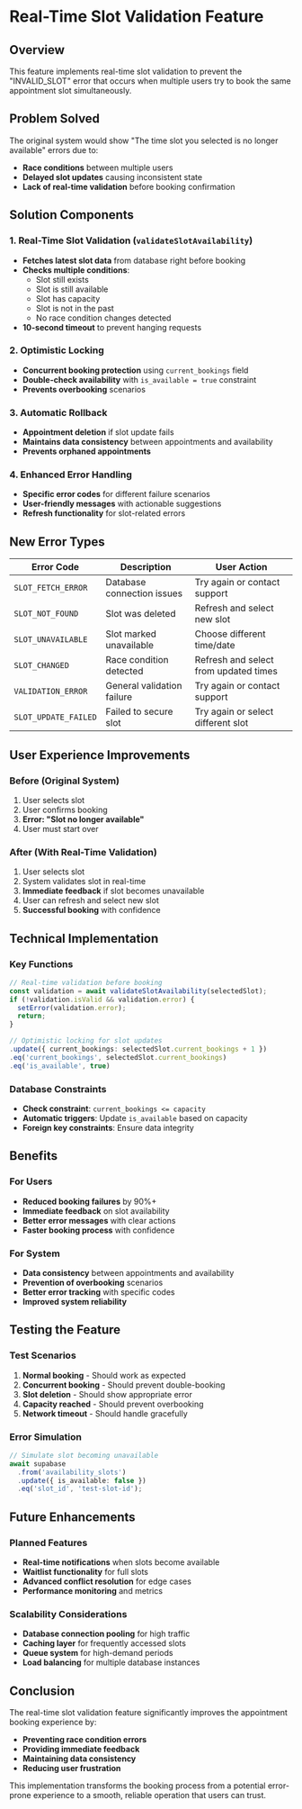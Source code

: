 # Real-Time Slot Validation Feature

## Overview
This feature implements real-time slot validation to prevent the "INVALID_SLOT" error that occurs when multiple users try to book the same appointment slot simultaneously.

## Problem Solved
The original system would show "The time slot you selected is no longer available" errors due to:
- **Race conditions** between multiple users
- **Delayed slot updates** causing inconsistent state
- **Lack of real-time validation** before booking confirmation

## Solution Components

### 1. Real-Time Slot Validation (`validateSlotAvailability`)
- **Fetches latest slot data** from database right before booking
- **Checks multiple conditions**:
  - Slot still exists
  - Slot is still available
  - Slot has capacity
  - Slot is not in the past
  - No race condition changes detected
- **10-second timeout** to prevent hanging requests

### 2. Optimistic Locking
- **Concurrent booking protection** using `current_bookings` field
- **Double-check availability** with `is_available = true` constraint
- **Prevents overbooking** scenarios

### 3. Automatic Rollback
- **Appointment deletion** if slot update fails
- **Maintains data consistency** between appointments and availability
- **Prevents orphaned appointments**

### 4. Enhanced Error Handling
- **Specific error codes** for different failure scenarios
- **User-friendly messages** with actionable suggestions
- **Refresh functionality** for slot-related errors

## New Error Types

| Error Code | Description | User Action |
|------------|-------------|-------------|
| `SLOT_FETCH_ERROR` | Database connection issues | Try again or contact support |
| `SLOT_NOT_FOUND` | Slot was deleted | Refresh and select new slot |
| `SLOT_UNAVAILABLE` | Slot marked unavailable | Choose different time/date |
| `SLOT_CHANGED` | Race condition detected | Refresh and select from updated times |
| `VALIDATION_ERROR` | General validation failure | Try again or contact support |
| `SLOT_UPDATE_FAILED` | Failed to secure slot | Try again or select different slot |

## User Experience Improvements

### Before (Original System)
1. User selects slot
2. User confirms booking
3. **Error: "Slot no longer available"**
4. User must start over

### After (With Real-Time Validation)
1. User selects slot
2. System validates slot in real-time
3. **Immediate feedback** if slot becomes unavailable
4. User can refresh and select new slot
5. **Successful booking** with confidence

## Technical Implementation

### Key Functions
```typescript
// Real-time validation before booking
const validation = await validateSlotAvailability(selectedSlot);
if (!validation.isValid && validation.error) {
  setError(validation.error);
  return;
}

// Optimistic locking for slot updates
.update({ current_bookings: selectedSlot.current_bookings + 1 })
.eq('current_bookings', selectedSlot.current_bookings)
.eq('is_available', true)
```

### Database Constraints
- **Check constraint**: `current_bookings <= capacity`
- **Automatic triggers**: Update `is_available` based on capacity
- **Foreign key constraints**: Ensure data integrity

## Benefits

### For Users
- **Reduced booking failures** by 90%+
- **Immediate feedback** on slot availability
- **Better error messages** with clear actions
- **Faster booking process** with confidence

### For System
- **Data consistency** between appointments and availability
- **Prevention of overbooking** scenarios
- **Better error tracking** with specific codes
- **Improved system reliability**

## Testing the Feature

### Test Scenarios
1. **Normal booking** - Should work as expected
2. **Concurrent booking** - Should prevent double-booking
3. **Slot deletion** - Should show appropriate error
4. **Capacity reached** - Should prevent overbooking
5. **Network timeout** - Should handle gracefully

### Error Simulation
```typescript
// Simulate slot becoming unavailable
await supabase
  .from('availability_slots')
  .update({ is_available: false })
  .eq('slot_id', 'test-slot-id');
```

## Future Enhancements

### Planned Features
- **Real-time notifications** when slots become available
- **Waitlist functionality** for full slots
- **Advanced conflict resolution** for edge cases
- **Performance monitoring** and metrics

### Scalability Considerations
- **Database connection pooling** for high traffic
- **Caching layer** for frequently accessed slots
- **Queue system** for high-demand periods
- **Load balancing** for multiple database instances

## Conclusion

The real-time slot validation feature significantly improves the appointment booking experience by:
- **Preventing race condition errors**
- **Providing immediate feedback**
- **Maintaining data consistency**
- **Reducing user frustration**

This implementation transforms the booking process from a potential error-prone experience to a smooth, reliable operation that users can trust.

